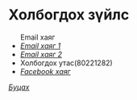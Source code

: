 # Холбогдох зүйлс
<html>
<head>
</head>
<body>
    <p>
        <ul>
            <il>Email хаяг
            <li><a href="20B1NUM0089@STUD.NUM.EDU.MN"><em>Email хаяг 1</em></a>
            <li><a href="bataa.munkhtulga@yahoo.com"><em>Email хаяг 2</em></a>
            <li>Холбогдох утас(80221282)
            <li><a href="https://www.facebook.com/tuka.tulga.77"><em>Facebook хаяг</em></a>
         </ul>

<p><a href="https://munkhtulga0826.github.io/"><em>Буцах</em></a></p>                
